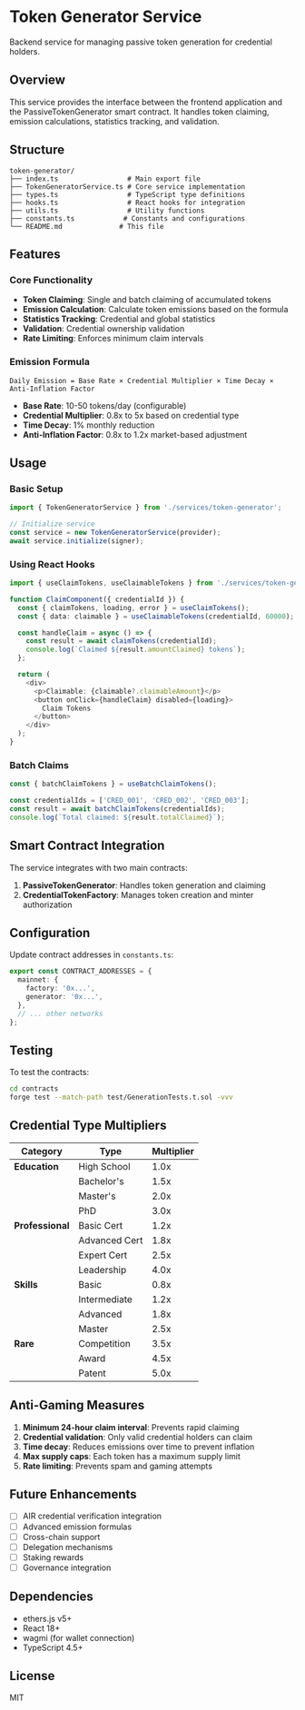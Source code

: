 # Token Generator Service

Backend service for managing passive token generation for credential holders.

## Overview

This service provides the interface between the frontend application and the PassiveTokenGenerator smart contract. It handles token claiming, emission calculations, statistics tracking, and validation.

## Structure

```
token-generator/
├── index.ts                 # Main export file
├── TokenGeneratorService.ts # Core service implementation
├── types.ts                 # TypeScript type definitions
├── hooks.ts                 # React hooks for integration
├── utils.ts                 # Utility functions
├── constants.ts            # Constants and configurations
└── README.md              # This file
```

## Features

### Core Functionality

- **Token Claiming**: Single and batch claiming of accumulated tokens
- **Emission Calculation**: Calculate token emissions based on the formula
- **Statistics Tracking**: Credential and global statistics
- **Validation**: Credential ownership validation
- **Rate Limiting**: Enforces minimum claim intervals

### Emission Formula

```
Daily Emission = Base Rate × Credential Multiplier × Time Decay × Anti-Inflation Factor
```

- **Base Rate**: 10-50 tokens/day (configurable)
- **Credential Multiplier**: 0.8x to 5x based on credential type
- **Time Decay**: 1% monthly reduction
- **Anti-Inflation Factor**: 0.8x to 1.2x market-based adjustment

## Usage

### Basic Setup

```typescript
import { TokenGeneratorService } from './services/token-generator';

// Initialize service
const service = new TokenGeneratorService(provider);
await service.initialize(signer);
```

### Using React Hooks

```typescript
import { useClaimTokens, useClaimableTokens } from './services/token-generator';

function ClaimComponent({ credentialId }) {
  const { claimTokens, loading, error } = useClaimTokens();
  const { data: claimable } = useClaimableTokens(credentialId, 60000); // Refresh every minute

  const handleClaim = async () => {
    const result = await claimTokens(credentialId);
    console.log(`Claimed ${result.amountClaimed} tokens`);
  };

  return (
    <div>
      <p>Claimable: {claimable?.claimableAmount}</p>
      <button onClick={handleClaim} disabled={loading}>
        Claim Tokens
      </button>
    </div>
  );
}
```

### Batch Claims

```typescript
const { batchClaimTokens } = useBatchClaimTokens();

const credentialIds = ['CRED_001', 'CRED_002', 'CRED_003'];
const result = await batchClaimTokens(credentialIds);
console.log(`Total claimed: ${result.totalClaimed}`);
```

## Smart Contract Integration

The service integrates with two main contracts:

1. **PassiveTokenGenerator**: Handles token generation and claiming
2. **CredentialTokenFactory**: Manages token creation and minter authorization

## Configuration

Update contract addresses in `constants.ts`:

```typescript
export const CONTRACT_ADDRESSES = {
  mainnet: {
    factory: '0x...',
    generator: '0x...',
  },
  // ... other networks
};
```

## Testing

To test the contracts:

```bash
cd contracts
forge test --match-path test/GenerationTests.t.sol -vvv
```

## Credential Type Multipliers

| Category | Type | Multiplier |
|----------|------|------------|
| **Education** | High School | 1.0x |
| | Bachelor's | 1.5x |
| | Master's | 2.0x |
| | PhD | 3.0x |
| **Professional** | Basic Cert | 1.2x |
| | Advanced Cert | 1.8x |
| | Expert Cert | 2.5x |
| | Leadership | 4.0x |
| **Skills** | Basic | 0.8x |
| | Intermediate | 1.2x |
| | Advanced | 1.8x |
| | Master | 2.5x |
| **Rare** | Competition | 3.5x |
| | Award | 4.5x |
| | Patent | 5.0x |

## Anti-Gaming Measures

1. **Minimum 24-hour claim interval**: Prevents rapid claiming
2. **Credential validation**: Only valid credential holders can claim
3. **Time decay**: Reduces emissions over time to prevent inflation
4. **Max supply caps**: Each token has a maximum supply limit
5. **Rate limiting**: Prevents spam and gaming attempts

## Future Enhancements

- [ ] AIR credential verification integration
- [ ] Advanced emission formulas
- [ ] Cross-chain support
- [ ] Delegation mechanisms
- [ ] Staking rewards
- [ ] Governance integration

## Dependencies

- ethers.js v5+
- React 18+
- wagmi (for wallet connection)
- TypeScript 4.5+

## License

MIT